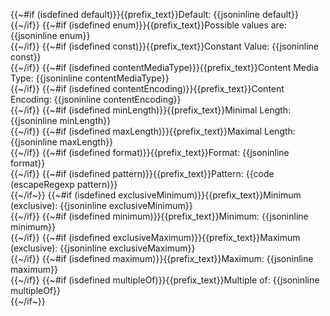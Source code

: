 {{~#if (isdefined default)}}{{prefix_text}}Default: {{jsoninline default}}<br/>{{~/if}}
{{~#if (isdefined enum)}}{{prefix_text}}Possible values are: {{jsoninline enum}}<br/>{{~/if}}
{{~#if (isdefined const)}}{{prefix_text}}Constant Value: {{jsoninline const}}<br/>{{~/if}}
{{~#if (isdefined contentMediaType)}}{{prefix_text}}Content Media Type: {{jsoninline contentMediaType}}<br/>{{~/if}}
{{~#if (isdefined contentEncoding)}}{{prefix_text}}Content Encoding: {{jsoninline contentEncoding}}<br/>{{~/if}}
{{~#if (isdefined minLength)}}{{prefix_text}}Minimal Length: {{jsoninline minLength}}<br/>{{~/if}}
{{~#if (isdefined maxLength)}}{{prefix_text}}Maximal Length: {{jsoninline maxLength}}<br/>{{~/if}}
{{~#if (isdefined format)}}{{prefix_text}}Format: {{jsoninline format}}<br/>{{~/if}}
{{~#if (isdefined pattern)}}{{prefix_text}}Pattern: {{code (escapeRegexp pattern)}}<br/>{{~/if~}}
{{~#if (isdefined exclusiveMinimum)}}{{prefix_text}}Minimum (exclusive): {{jsoninline exclusiveMinimum}}<br/>{{~/if}}
{{~#if (isdefined minimum)}}{{prefix_text}}Minimum: {{jsoninline minimum}}<br/>{{~/if}}
{{~#if (isdefined exclusiveMaximum)}}{{prefix_text}}Maximum (exclusive): {{jsoninline exclusiveMaximum}}<br/>{{~/if}}
{{~#if (isdefined maximum)}}{{prefix_text}}Maximum: {{jsoninline maximum}}<br/>{{~/if}}
{{~#if (isdefined multipleOf)}}{{prefix_text}}Multiple of: {{jsoninline multipleOf}}<br/>{{~/if~}}
